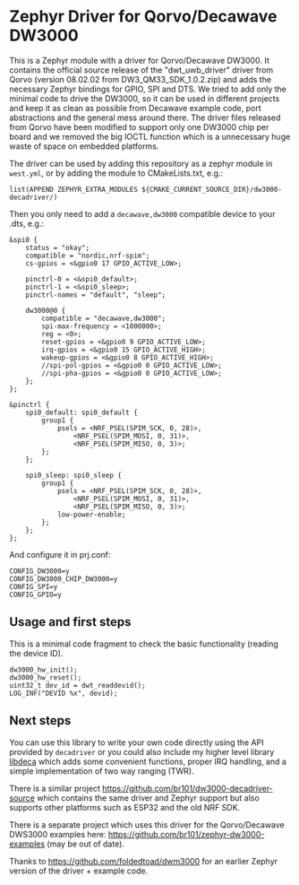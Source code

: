 # Zephyr Driver for Qorvo/Decawave DW3000

This is a Zephyr module with a driver for Qorvo/Decawave DW3000. It contains the
official source release of the "dwt_uwb_driver" driver from Qorvo 
(version 08.02.02 from DW3_QM33_SDK_1.0.2.zip) and adds the necessary Zephyr
bindings for GPIO, SPI and DTS. We tried to add only the minimal code to drive
the DW3000, so it can be used in different projects and keep it as clean as
possible from Decawave example code, port abstractions and the general mess
around there. The driver files released from Qorvo have been modified to support
only one DW3000 chip per board and we removed the big IOCTL function which is
a unnecessary huge waste of space on embedded platforms.

The driver can be used by adding this repository as a zephyr module in
`west.yml`, or by adding the module to CMakeLists.txt, e.g.:

```
list(APPEND ZEPHYR_EXTRA_MODULES ${CMAKE_CURRENT_SOURCE_DIR}/dw3000-decadriver/)
```

Then you only need to add a `decawave,dw3000` compatible device to your .dts, e.g.:

```
&spi0 {
	status = "okay";
	compatible = "nordic,nrf-spim";
	cs-gpios = <&gpio0 17 GPIO_ACTIVE_LOW>;

	pinctrl-0 = <&spi0_default>;
	pinctrl-1 = <&spi0_sleep>;
	pinctrl-names = "default", "sleep";

	dw3000@0 {
		compatible = "decawave,dw3000";
		spi-max-frequency = <1000000>;
		reg = <0>;
		reset-gpios = <&gpio0 9 GPIO_ACTIVE_LOW>;
		irq-gpios = <&gpio0 15 GPIO_ACTIVE_HIGH>;
		wakeup-gpios = <&gpio0 8 GPIO_ACTIVE_HIGH>;
		//spi-pol-gpios = <&gpio0 0 GPIO_ACTIVE_LOW>;
		//spi-pha-gpios = <&gpio0 0 GPIO_ACTIVE_LOW>;
	};
};

&pinctrl {
	spi0_default: spi0_default {
		group1 {
			psels = <NRF_PSEL(SPIM_SCK, 0, 28)>,
				<NRF_PSEL(SPIM_MOSI, 0, 31)>,
				<NRF_PSEL(SPIM_MISO, 0, 3)>;
		};
	};

	spi0_sleep: spi0_sleep {
		group1 {
			psels = <NRF_PSEL(SPIM_SCK, 0, 28)>,
				<NRF_PSEL(SPIM_MOSI, 0, 31)>,
				<NRF_PSEL(SPIM_MISO, 0, 3)>;
			low-power-enable;
		};
	};
};
```

And configure it in prj.conf:

```
CONFIG_DW3000=y
CONFIG_DW3000_CHIP_DW3000=y
CONFIG_SPI=y
CONFIG_GPIO=y
```

## Usage and first steps

This is a minimal code fragment to check the basic functionality (reading the device ID).

```
dw3000_hw_init();
dw3000_hw_reset();
uint32_t dev_id = dwt_readdevid();
LOG_INF("DEVID %x", devid);
```

## Next steps

You can use this library to write your own code directly using the API provided by `decadriver` or you could also include my higher level library [libdeca](https://github.com/br101/libdeca) which adds some convenient functions, proper IRQ handling, and a simple implementation of two way ranging (TWR).

There is a similar project https://github.com/br101/dw3000-decadriver-source which
contains the same driver and Zephyr support but also supports other platforms such
as ESP32 and the old NRF SDK.

There is a separate project which uses this driver for the Qorvo/Decawave DWS3000
examples here: https://github.com/br101/zephyr-dw3000-examples (may be out of date).

Thanks to https://github.com/foldedtoad/dwm3000 for an earlier Zephyr version of
the driver + example code.

